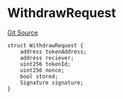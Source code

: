 # WithdrawRequest
[Git Source](https://github.com/TreasureProject/spellcaster-facets/blob/35a5f7a33e5c726475104b88b7e2a468bb5aa2b7/src/StakingERC721.sol)


```solidity
struct WithdrawRequest {
    address tokenAddress;
    address reciever;
    uint256 tokenId;
    uint256 nonce;
    bool stored;
    Signature signature;
}
```

